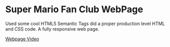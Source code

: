 # Super Mario Fan Club WebPage

Used some cool HTML5 Semantic Tags did a proper production level HTML and CSS code.
A fully responsive web page.

[Webpage Video](https://user-images.githubusercontent.com/62923020/184542918-840a2658-feef-4c2a-a8dc-90af7da8060d.webm)
